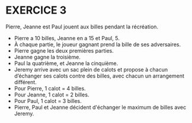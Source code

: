 # EXERCICE 3

Pierre, Jeanne est Paul jouent aux billes pendant la récréation.

- Pierre a 10 billes, Jeanne en a 15 et Paul, 5.
- À chaque partie, le joueur gagnant prend la bille de ses adversaires.
- Pierre gagne les deux premières parties.
- Jeanne gagne la troisième.
- Paul la quatrième, et Jeanne la cinquième.
- Jeremy arrive avec un sac plein de calots et propose à chacun dʼéchanger ses calots contre des billes, avec chacun un arrangement différent.
- Pour Pierre, 1 calot = 4 billes.
- Pour Jeanne, 1 calot = 2 billes.
- Pour Paul, 1 calot = 3 billes.
- Pierre, Paul et Jeanne décident d'échanger le maximum de billes avec Jeremy.
